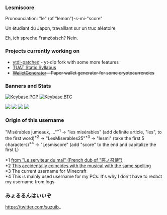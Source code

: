 ### Lesmiscore

Pronounciation: "le" (of "lemon")-s-mi-"score" 

<!--
ENG (original): A student from Japan, working on random thing
JPN (reference): 適当に何かやってる日本の学生
-->
Un étudiant du Japon, travaillant sur un truc aléatoire

<!--
ENG (original): Eh, I speak French? No.
JPN (reference): え? フランス語話せるって? んな訳ねーだろ
-->
Eh, ich spreche Französisch? Nein.


### Projects currently working on
- [ytdl-patched](https://github.com/ytdl-patched/ytdl-patched) - yt-dlp fork with some more features
- [TUAT Static Syllabus](https://github.com/tuat-static-syllabus/tuat-static-syllabus)
- ~~[WalletGenerator](https://github.com/lesmiscore/WalletGenerator.net) - Paper wallet generator for some cryptocurrencies~~

### Banners and Stats
[![Keybase PGP](https://img.shields.io/keybase/pgp/nao20010128nao)](https://keybase.io/nao20010128nao)
[![Keybase BTC](https://img.shields.io/keybase/btc/nao20010128nao)](https://keybase.io/nao20010128nao)

![](https://github-readme-stats.vercel.app/api?username=lesmiscore&count_private=true&show_icons=true)
![](https://github-readme-stats.vercel.app/api/top-langs/?username=lesmiscore&layout=compact)
![](https://github-profile-trophy.vercel.app/?username=lesmiscore)
![](https://github-readme-streak-stats.herokuapp.com/?user=lesmiscore)


### Origin of this username
"Misérables jumeaux, ..."<sup>*1</sup> -> "les misérables" (add definite article, "les", to the first word)<sup>*2</sup> -> "LesMiserables25"<sup>*3</sup> -> "lesmi" (take the first 5 characters)<sup>*4</sup> -> "Lesmiscore" (add "score" to the end and capitalize the first L)

*1 [from "Le serviteur du mal" (French dub of "悪ノ召使")](https://youtu.be/orkw7ZPXhXg?t=100)    
*2 [This accidentally coincides with the musical with the same spelling](https://en.wikipedia.org/wiki/Les_Mis%C3%A9rables_(musical))     
*3 The current username for Minecraft     
*4 This is mainly used username for my PCs. It's why I don't have to redact my username from logs

### みょるるんはいいぞ
https://twitter.com/suzuib_
